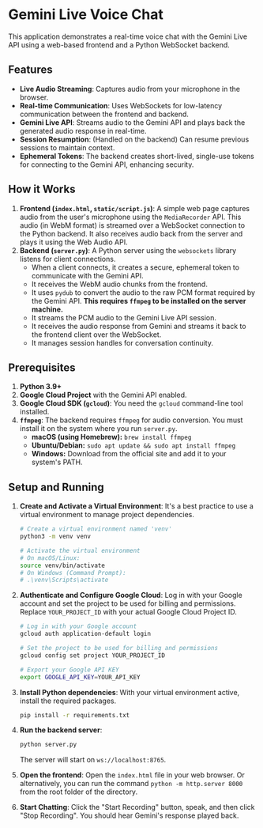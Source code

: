 # Gemini Live Voice Chat

This application demonstrates a real-time voice chat with the Gemini Live API using a web-based frontend and a Python WebSocket backend.

## Features

- **Live Audio Streaming**: Captures audio from your microphone in the browser.
- **Real-time Communication**: Uses WebSockets for low-latency communication between the frontend and backend.
- **Gemini Live API**: Streams audio to the Gemini API and plays back the generated audio response in real-time.
- **Session Resumption**: (Handled on the backend) Can resume previous sessions to maintain context.
- **Ephemeral Tokens**: The backend creates short-lived, single-use tokens for connecting to the Gemini API, enhancing security.

## How it Works

1.  **Frontend (`index.html`, `static/script.js`)**: A simple web page captures audio from the user's microphone using the `MediaRecorder` API. This audio (in WebM format) is streamed over a WebSocket connection to the Python backend. It also receives audio back from the server and plays it using the Web Audio API.
2.  **Backend (`server.py`)**: A Python server using the `websockets` library listens for client connections.
    - When a client connects, it creates a secure, ephemeral token to communicate with the Gemini API.
    - It receives the WebM audio chunks from the frontend.
    - It uses `pydub` to convert the audio to the raw PCM format required by the Gemini API. **This requires `ffmpeg` to be installed on the server machine.**
    - It streams the PCM audio to the Gemini Live API session.
    - It receives the audio response from Gemini and streams it back to the frontend client over the WebSocket.
    - It manages session handles for conversation continuity.

## Prerequisites

1.  **Python 3.9+**
2.  **Google Cloud Project** with the Gemini API enabled.
3.  **Google Cloud SDK (`gcloud`)**: You need the `gcloud` command-line tool installed.
4.  **`ffmpeg`**: The backend requires `ffmpeg` for audio conversion. You must install it on the system where you run `server.py`.
    - **macOS (using Homebrew):** `brew install ffmpeg`
    - **Ubuntu/Debian:** `sudo apt update && sudo apt install ffmpeg`
    - **Windows:** Download from the official site and add it to your system's PATH.

## Setup and Running

1.  **Create and Activate a Virtual Environment**:
    It's a best practice to use a virtual environment to manage project dependencies.

    ```bash
    # Create a virtual environment named 'venv'
    python3 -m venv venv

    # Activate the virtual environment
    # On macOS/Linux:
    source venv/bin/activate
    # On Windows (Command Prompt):
    # .\venv\Scripts\activate
    ```

2.  **Authenticate and Configure Google Cloud**:
    Log in with your Google account and set the project to be used for billing and permissions. Replace `YOUR_PROJECT_ID` with your actual Google Cloud Project ID.

    ```bash
    # Log in with your Google account
    gcloud auth application-default login

    # Set the project to be used for billing and permissions
    gcloud config set project YOUR_PROJECT_ID

    # Export your Google API KEY
    export GOOGLE_API_KEY=YOUR_API_KEY

    ```

3.  **Install Python dependencies**:
    With your virtual environment active, install the required packages.

    ```bash
    pip install -r requirements.txt
    ```

4.  **Run the backend server**:

    ```bash
    python server.py
    ```

    The server will start on `ws://localhost:8765`.

5.  **Open the frontend**: Open the `index.html` file in your web browser. Or alternatively, you can run the command `python -m http.server 8000` from the root folder of the directory.


6.  **Start Chatting**: Click the "Start Recording" button, speak, and then click "Stop Recording". You should hear Gemini's response played back.
